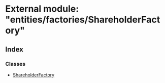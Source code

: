 # External module: "entities/factories/ShareholderFactory"

## Index

### Classes

* [ShareholderFactory](../classes/_entities_factories_shareholderfactory_.shareholderfactory.md)
